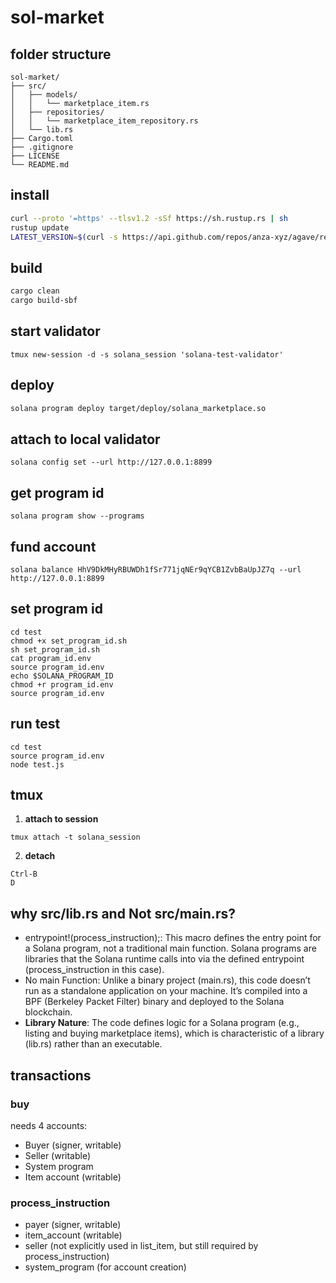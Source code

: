 # sol-market

## folder structure
```
sol-market/
├── src/
│   ├── models/
│   │   └── marketplace_item.rs
│   ├── repositories/
│   │   └── marketplace_item_repository.rs
│   └── lib.rs
├── Cargo.toml
├── .gitignore
├── LICENSE
└── README.md
```

## install
```bash
curl --proto '=https' --tlsv1.2 -sSf https://sh.rustup.rs | sh
rustup update
LATEST_VERSION=$(curl -s https://api.github.com/repos/anza-xyz/agave/releases/latest | grep -oP '"tag_name": "\K[^"]+' | sed 's/^v//'); FORMATTED_VERSION="v$LATEST_VERSION"; echo "Latest Solana CLI version: $FORMATTED_VERSION"; sh -c "$(curl -sSfL https://release.anza.xyz/$FORMATTED_VERSION/install)"
```

## build
```bash
cargo clean
cargo build-sbf
```

## start validator
```
tmux new-session -d -s solana_session 'solana-test-validator'
```

## deploy
```bash
solana program deploy target/deploy/solana_marketplace.so
```

## attach to local validator
```
solana config set --url http://127.0.0.1:8899
```

## get program id
```
solana program show --programs
```

## fund account
```
solana balance HhV9DkMHyRBUWDh1fSr771jqNEr9qYCB1ZvbBaUpJZ7q --url http://127.0.0.1:8899
```

## set program id
```
cd test
chmod +x set_program_id.sh
sh set_program_id.sh
cat program_id.env
source program_id.env
echo $SOLANA_PROGRAM_ID
chmod +r program_id.env
source program_id.env
```

## run test
```
cd test
source program_id.env
node test.js
```


## tmux
1. **attach to session**
```
tmux attach -t solana_session
```

2. **detach**
```
Ctrl-B
D
```

## why src/lib.rs and Not src/main.rs?
- entrypoint!(process_instruction);: This macro defines the entry point for a Solana program, not a traditional main function. Solana programs are libraries that the Solana runtime calls into via the defined entrypoint (process_instruction in this case).
- No main Function: Unlike a binary project (main.rs), this code doesn’t run as a standalone application on your machine. It’s compiled into a BPF (Berkeley Packet Filter) binary and deployed to the Solana blockchain.
- **Library Nature**: The code defines logic for a Solana program (e.g., listing and buying marketplace items), which is characteristic of a library (lib.rs) rather than an executable.

## transactions

### buy
needs 4 accounts:
- Buyer (signer, writable)
- Seller (writable)
- System program
- Item account (writable)

### process_instruction
- payer (signer, writable)
- item_account (writable)
- seller (not explicitly used in list_item, but still required by process_instruction)
- system_program (for account creation)